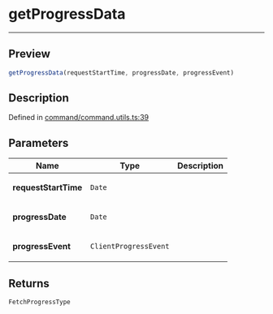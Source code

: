 
      
# getProgressData

<div class="api-docs__separator" data-reactroot="">

---

</div><div class="api-docs__section">

## Preview

</div><div class="api-docs__preview fn">

```ts
getProgressData(requestStartTime, progressDate, progressEvent)
```

</div><div class="api-docs__section">

## Description

</div><div class="api-docs__description"><span class="api-docs__do-not-parse">



</span></div><div class="api-docs__definition">

Defined in [command/command.utils.ts:39](https://github.com/BetterTyped/hyper-fetch/blob/1a97772c/packages/core/src/command/command.utils.ts#L39)

</div><div class="api-docs__section">

## Parameters

</div><div class="api-docs__parameters"><table><thead><tr><th>Name</th><th>Type</th><th>Description</th></tr></thead><tbody><tr param-data="requestStartTime"><td>

**requestStartTime**

</td><td>

`Date`

</td><td>



</td></tr><tr param-data="progressDate"><td>

**progressDate**

</td><td>

`Date`

</td><td>



</td></tr><tr param-data="progressEvent"><td>

**progressEvent**

</td><td>

`ClientProgressEvent`

</td><td>



</td></tr></tbody></table></div><div class="api-docs__section">

## Returns

</div><div class="api-docs__returns">

```ts
FetchProgressType
```

</div>